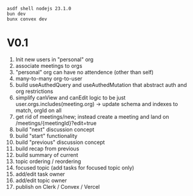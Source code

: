 ```
asdf shell nodejs 23.1.0
bun dev
bunx convex dev
```

# V0.1

1. Init new users in "personal" org
1. associate meetings to orgs
1. "personal" org can have no attendence (other than self)
1. many-to-many org-to-user 
1. build useAuthedQuery and useAuthedMutation that abstract auth and org restrictions
1. simplify canView and canEdit logic to be just user.orgs.includes(meeting.org) -> update schema and indexes to match, orgId on all 
1. get rid of meetings/new; instead create a meeting and land on /meetings/{meetingId}?edit=true
1. build "next" discussion concept
1. build "start" functionality
1. build "previous" discussion concept
1. build recap from previous
1. build summary of current
1. topic ordering / reordering
1. focused topic (add tasks for focused topic only)
1. add/edit task owner
1. add/edit topic owner
1. publish on Clerk / Convex / Vercel